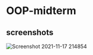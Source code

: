 # OOP-midterm

## screenshots

![Screenshot 2021-11-17 214854](https://user-images.githubusercontent.com/94241268/142461138-3817bb8c-3743-487f-b3de-1555b1d0783b.png)
